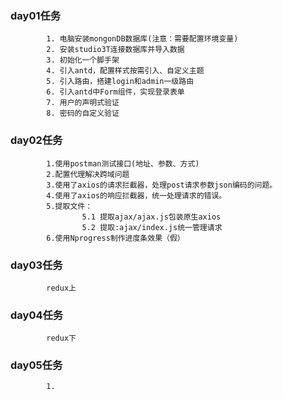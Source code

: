 ### day01任务
			1. 电脑安装mongonDB数据库(注意：需要配置环境变量)
			2. 安装studio3T连接数据库并导入数据
			3. 初始化一个脚手架
			4. 引入antd，配置样式按需引入、自定义主题
			5. 引入路由，搭建login和admin一级路由
			6. 引入antd中Form组件，实现登录表单
			7. 用户的声明式验证
			8. 密码的自定义验证

### day02任务
			1.使用postman测试接口(地址、参数、方式)
			2.配置代理解决跨域问题
			3.使用了axios的请求拦截器，处理post请求参数json编码的问题。
			4.使用了axios的响应拦截器，统一处理请求的错误。
			5.提取文件：
					5.1 提取ajax/ajax.js包装原生axios
					5.2 提取:ajax/index.js统一管理请求
			6.使用Nprogress制作进度条效果（假）

### day03任务
			redux上

### day04任务
			redux下

### day05任务
			1.

